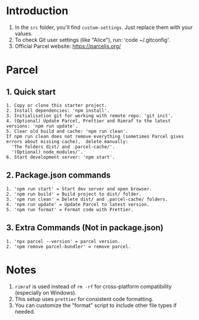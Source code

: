 # Introduction
  1. In the `src` folder, you'll find `custom-settings`. Just replace them with your values.  
  2. To check Git user settings (like "Alice"), run: 'code ~/.gitconfig'.
  3. Official Parcel website: https://parceljs.org/ 

# Parcel

  ## 1. Quick start
    1. Copy or clone this starter project.
    2. Install dependencies: 'npm install'.
    3. Initialisation git for working with remote repo: 'git init'.
    4. (Optional) Update Parcel, Prettier and Rimraf to the latest versions: 'npm run update'.
    5. Clear old build and cache: 'npm run clean'.
    If npm run clean does not remove everything (sometimes Parcel gives errors about missing cache),  delete manually:
      'The folders dist/ and .parcel-cache/'.
      '(Optional) node_modules/'.
    6. Start development server: 'npm start'.

  ## 2. Package.json commands
    1. 'npm run start' = Start dev server and open browser.
    2. 'npm run build' = Build project to dist/ folder.
    3. 'npm run clean' = Delete dist/ and .parcel-cache/ folders.
    4. 'npm run update' = Update Parcel to latest version.
    5. 'npm run format' = Format code with Prettier.

  ## 3. Extra Commands (Not in package.json)
    1. 'npx parcel --version' = parcel version.
    2. 'npm remove parcel-bundler' = remove parcel.

# Notes
  1. `rimraf` is used instead of `rm -rf` for cross-platform compatibility (especially on Windows).
  2. This setup uses `prettier` for consistent code formatting.
  3. You can customize the "format" script to include other file types if needed.
